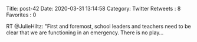 Title: post-42
Date: 2020-03-31 13:14:58
Category: Twitter
Retweets : 8
Favorites : 0

RT @JulieHiltz: "First and foremost, school leaders and teachers need to be clear that we are functioning in an emergency. There is no play…